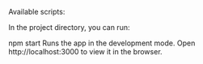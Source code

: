 
Available scripts:

In the project directory, you can run:

npm start
Runs the app in the development mode.
Open http://localhost:3000 to view it in the browser.